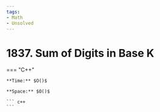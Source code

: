 ```yaml
---
tags:
- Math
- Unsolved
---
```



# 1837. Sum of Digits in Base K

=== "C++"

    **Time:** $O()$

    **Space:** $O()$

    ``` c++
    ```